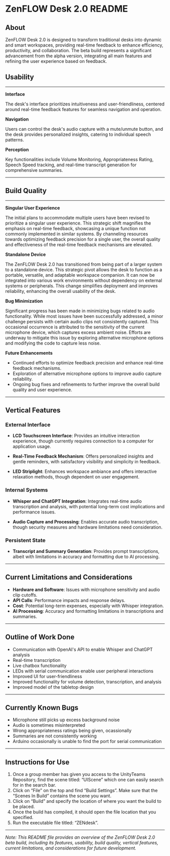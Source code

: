 # ZenFLOW Desk 2.0 README



## About

ZenFLOW Desk 2.0 is designed to transform traditional desks into dynamic and smart workspaces, providing real-time feedback to enhance efficiency, productivity, and collaboration. The beta build represents a significant advancement from the alpha version, integrating all main features and refining the user experience based on feedback.

## Usability
---
**Interface**

The desk's interface prioritizes intuitiveness and user-friendliness, centered around real-time feedback features for seamless navigation and operation.

**Navigation**

Users can control the desk's audio capture with a mute/unmute button, and the desk provides personalized insights, catering to individual speech patterns.

**Perception**

Key functionalities include Volume Monitoring, Appropriateness Rating, Speech Speed tracking, and real-time transcript generation for comprehensive summaries.

---

## Build Quality
---

**Singular User Experience**

The initial plans to accommodate multiple users have been revised to prioritize a singular user experience. This strategic shift magnifies the emphasis on real-time feedback, showcasing a unique function not commonly implemented in similar systems. By channeling resources towards optimizing feedback precision for a single user, the overall quality and effectiveness of the real-time feedback mechanisms are elevated.

**Standalone Device**

The ZenFLOW Desk 2.0 has transitioned from being part of a larger system to a standalone device. This strategic pivot allows the desk to function as a portable, versatile, and adaptable workspace companion. It can now be integrated into various work environments without dependency on external systems or peripherals. This change simplifies deployment and improves reliability, enhancing the overall usability of the desk.

**Bug Minimization**

Significant progress has been made in minimizing bugs related to audio functionality. While most issues have been successfully addressed, a minor challenge persists with certain audio clips not consistently captured. This occasional occurrence is attributed to the sensitivity of the current microphone device, which captures excess ambient noise. Efforts are underway to mitigate this issue by exploring alternative microphone options and modifying the code to capture less noise.

**Future Enhancements**

- Continued efforts to optimize feedback precision and enhance real-time feedback mechanisms.
- Exploration of alternative microphone options to improve audio capture reliability.
- Ongoing bug fixes and refinements to further improve the overall build quality and user experience.

---

## Vertical Features

### External Interface

- **LCD Touchscreen Interface**: Provides an intuitive interaction experience, though currently requires connection to a computer for application usage.
  
- **Real-Time Feedback Mechanism**: Offers personalized insights and gentle reminders, with satisfactory visibility and simplicity in feedback.

- **LED Striplight**: Enhances workspace ambiance and offers interactive relaxation methods, though dependent on user engagement.

### Internal Systems

- **Whisper and ChatGPT Integration**: Integrates real-time audio transcription and analysis, with potential long-term cost implications and performance issues.

- **Audio Capture and Processing**: Enables accurate audio transcription, though security measures and hardware limitations need consideration.

### Persistent State

- **Transcript and Summary Generation**: Provides prompt transcriptions, albeit with limitations in accuracy and formatting due to AI processing.

---

## Current Limitations and Considerations

- **Hardware and Software**: Issues with microphone sensitivity and audio clip cutoffs.
- **API Calls**: Performance impacts and response delays.
- **Cost**: Potential long-term expenses, especially with Whisper integration.
- **AI Processing**: Accuracy and formatting limitations in transcriptions and summaries.

---

## Outline of Work Done

- Communication with OpenAI's API to enable Whisper and ChatGPT analysis
- Real-time transcription
- Live chatbox functionality
- LEDs with serial communication enable user peripheral interactions
- Improved UI for user-friendliness
- Improved functionality for volume detection, transcription, and analysis
- Improved model of the tabletop design

---

## Currently Known Bugs

- Microphone still picks up excess background noise
- Audio is sometimes misinterpreted
- Wrong appropriateness ratings being given, ocassionally
- Summaries are not consistently working
- Arduino occasionally is unable to find the port for serial communication
  
---

## Instructions for Use

  1. Once a group member has given you access to the UnityTeams Repository, find the scene titled: “UIScene” which one can easily search for in the search bar. 
  2. Click on “File” on the top and find “Build Settings”. Make sure that the “Scenes In Build” contains the scene you want.
  3. Click on “Build” and specify the location of where you want the build to be placed.
  4. Once the build has compiled, it should open the file location that you specified.
  5. Run the executable file titled: “ZENdesk”.
     
---


*Note: This README file provides an overview of the ZenFLOW Desk 2.0 beta build, including its features, usability, build quality, vertical features, current limitations, and considerations for future development.*
